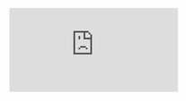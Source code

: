 ![Downloads CV Here](https://github.com/zewuzheng17/zewuzheng17.github.io/blob/master/zzw_cv_cuhk.pdf)


